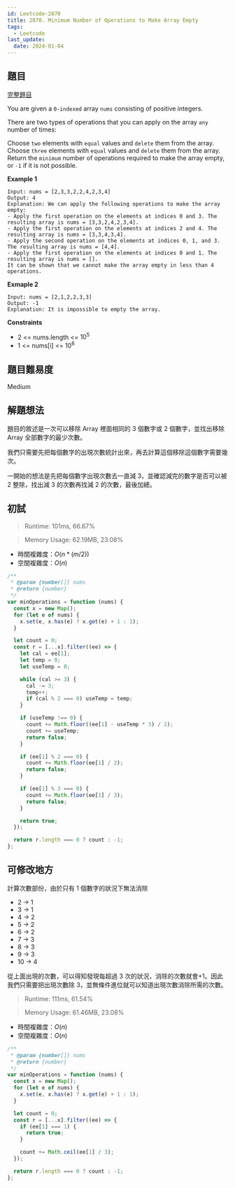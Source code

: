 ```yaml
---
id: Leetcode-2870
title: 2870. Minimum Number of Operations to Make Array Empty
tags:
  - Leetcode
last_update:
  date: 2024-01-04
---
```


## 題目

[完整題目](https://leetcode.com/problems/minimum-number-of-operations-to-make-array-empty/)

You are given a `0-indexed` array `nums` consisting of positive integers.

There are two types of operations that you can apply on the array `any` number of times:

Choose `two` elements with `equal` values and `delete` them from the array.
Choose `three` elements with `equal` values and `delete` them from the array.
Return the `minimum` number of operations required to make the array empty, or `-1` if it is not possible.

**Example 1**

```
Input: nums = [2,3,3,2,2,4,2,3,4]
Output: 4
Explanation: We can apply the following operations to make the array empty:
- Apply the first operation on the elements at indices 0 and 3. The resulting array is nums = [3,3,2,4,2,3,4].
- Apply the first operation on the elements at indices 2 and 4. The resulting array is nums = [3,3,4,3,4].
- Apply the second operation on the elements at indices 0, 1, and 3. The resulting array is nums = [4,4].
- Apply the first operation on the elements at indices 0 and 1. The resulting array is nums = [].
It can be shown that we cannot make the array empty in less than 4 operations.
```

**Exmaple 2**

```
Input: nums = [2,1,2,2,3,3]
Output: -1
Explanation: It is impossible to empty the array.
```

**Constraints**

- 2 \<= nums.length \<= $10^5$
- 1 \<= nums[i] \<= $10^6$

## 題目難易度

Medium

## 解題想法

題目的敘述是一次可以移除 Array 裡面相同的 3 個數字或 2 個數字，並找出移除 Array 全部數字的最少次數。

我們只需要先把每個數字的出現次數統計出來，再去計算這個移除這個數字需要幾次。

一開始的想法是先把每個數字出現次數去一直減 3，並確認減完的數字是否可以被 2 整除，找出減 3 的次數再找減 2 的次數，最後加總。

## 初試

> Runtime: 101ms, 66.67%

> Memory Usage: 62.19MB, 23.08%

- 時間複雜度：$O(n * (m / 2))$
- 空間複雜度：$O(n)$

```javascript
/**
 * @param {number[]} nums
 * @return {number}
 */
var minOperations = function (nums) {
  const x = new Map();
  for (let e of nums) {
    x.set(e, x.has(e) ? x.get(e) + 1 : 1);
  }

  let count = 0;
  const r = [...x].filter((ee) => {
    let cal = ee[1];
    let temp = 0;
    let useTemp = 0;

    while (cal >= 3) {
      cal -= 3;
      temp++;
      if (cal % 2 === 0) useTemp = temp;
    }

    if (useTemp !== 0) {
      count += Math.floor((ee[1] - useTemp * 3) / 2);
      count += useTemp;
      return false;
    }

    if (ee[1] % 2 === 0) {
      count += Math.floor(ee[1] / 2);
      return false;
    }

    if (ee[1] % 3 === 0) {
      count += Math.floor(ee[1] / 3);
      return false;
    }

    return true;
  });

  return r.length === 0 ? count : -1;
};
```

## 可修改地方

計算次數部份，由於只有 1 個數字的狀況下無法消除

- 2 -> 1
- 3 -> 1
- 4 -> 2
- 5 -> 2
- 6 -> 2
- 7 -> 3
- 8 -> 3
- 9 -> 3
- 10 -> 4

從上面出現的次數，可以得知發現每超過 3 次的狀況，消除的次數就會+1。因此我們只需要把出現次數除 3，並無條件進位就可以知道出現次數消除所需的次數。

> Runtime: 111ms, 61.54%

> Memory Usage: 61.46MB, 23.08%

- 時間複雜度：$O(n)$
- 空間複雜度：$O(n)$

```javascript
/**
 * @param {number[]} nums
 * @return {number}
 */
var minOperations = function (nums) {
  const x = new Map();
  for (let e of nums) {
    x.set(e, x.has(e) ? x.get(e) + 1 : 1);
  }

  let count = 0;
  const r = [...x].filter((ee) => {
    if (ee[1] === 1) {
      return true;
    }

    count += Math.ceil(ee[1] / 3);
  });

  return r.length === 0 ? count : -1;
};
```
